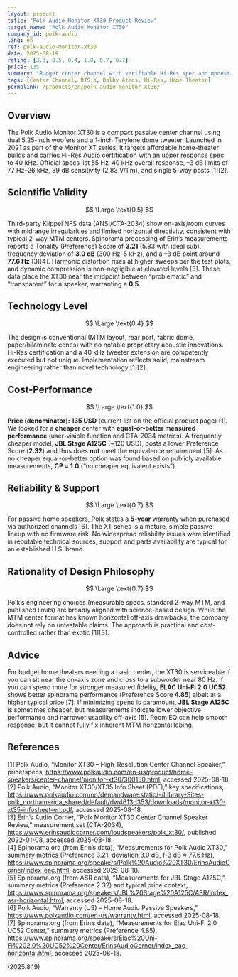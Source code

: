 ```yaml
---
layout: product
title: "Polk Audio Monitor XT30 Product Review"
target_name: "Polk Audio Monitor XT30"
company_id: polk-audio
lang: en
ref: polk-audio-monitor-xt30
date: 2025-08-19
rating: [3.3, 0.5, 0.4, 1.0, 0.7, 0.7]
price: 135
summary: "Budget center channel with verifiable Hi-Res spec and modest measured fidelity; no cheaper center with equal-or-better measurements was found, so price-to-performance tops out at CP=1.0."
tags: [Center Channel, DTS:X, Dolby Atmos, Hi-Res, Home Theater]
permalink: /products/en/polk-audio-monitor-xt30/
---
```

## Overview

The Polk Audio Monitor XT30 is a compact passive center channel using dual 5.25-inch woofers and a 1-inch Terylene dome tweeter. Launched in 2021 as part of the Monitor XT series, it targets affordable home-theater builds and carries Hi-Res Audio certification with an upper response spec to 40 kHz. Official specs list 55 Hz–40 kHz overall response, –3 dB limits of 77 Hz–26 kHz, 89 dB sensitivity (2.83 V/1 m), and single 5-way posts [1][2].

## Scientific Validity

$$ \Large \text{0.5} $$

Third-party Klippel NFS data (ANSI/CTA-2034) show on-axis/room curves with midrange irregularities and limited horizontal directivity, consistent with typical 2-way MTM centers. Spinorama processing of Erin’s measurements reports a Tonality (Preference) Score of **3.21** (5.83 with ideal sub), frequency deviation of **3.0 dB** (300 Hz–5 kHz), and a –3 dB point around **77.6 Hz** [3][4]. Harmonic distortion rises at higher sweeps per the test plots, and dynamic compression is non-negligible at elevated levels [3]. These data place the XT30 near the midpoint between “problematic” and “transparent” for a speaker, warranting a **0.5**.

## Technology Level

$$ \Large \text{0.4} $$

The design is conventional (MTM layout, rear port, fabric dome, paper/bilaminate cones) with no notable proprietary acoustic innovations. Hi-Res certification and a 40 kHz tweeter extension are competently executed but not unique. Implementation reflects solid, mainstream engineering rather than novel technology [1][2].

## Cost-Performance

$$ \Large \text{1.0} $$

**Price (denominator): 135 USD** (current list on the official product page) [1]. We looked for a **cheaper** center with **equal-or-better measured performance** (user-visible function and CTA-2034 metrics). A frequently cheaper model, **JBL Stage A125C** (~120 USD), posts a lower Preference Score (**2.32**) and thus does **not** meet the equivalence requirement [5]. As no cheaper equal-or-better option was found based on publicly available measurements, **CP = 1.0** (“no cheaper equivalent exists”).

## Reliability & Support

$$ \Large \text{0.7} $$

For passive home speakers, Polk states a **5-year** warranty when purchased via authorized channels [6]. The XT series is a mature, simple passive lineup with no firmware risk. No widespread reliability issues were identified in reputable technical sources; support and parts availability are typical for an established U.S. brand.

## Rationality of Design Philosophy

$$ \Large \text{0.7} $$

Polk’s engineering choices (measurable specs, standard 2-way MTM, and published limits) are broadly aligned with science-based design. While the MTM center format has known horizontal off-axis drawbacks, the company does not rely on untestable claims. The approach is practical and cost-controlled rather than exotic [1][3].

## Advice

For budget home theaters needing a basic center, the XT30 is serviceable if you can sit near the on-axis zone and cross to a subwoofer near 80 Hz. If you can spend more for stronger measured fidelity, **ELAC Uni-Fi 2.0 UC52** shows better spinorama performance (Preference Score **4.85**) albeit at a higher typical price [7]. If minimizing spend is paramount, **JBL Stage A125C** is sometimes cheaper, but measurements indicate lower objective performance and narrower usability off-axis [5]. Room EQ can help smooth response, but it cannot fully fix inherent MTM horizontal lobing.

## References

[1] Polk Audio, “Monitor XT30 – High-Resolution Center Channel Speaker,” price/specs, https://www.polkaudio.com/en-us/product/home-speakers/center-channel/monitor-xt30/300150.html, accessed 2025-08-18.  
[2] Polk Audio, “Monitor XT30/XT35 Info Sheet (PDF),” key specifications, https://www.polkaudio.com/on/demandware.static/-/Library-Sites-polk_northamerica_shared/default/dw4613d353/downloads/monitor-xt30-xt35-infosheet-en.pdf, accessed 2025-08-18.  
[3] Erin’s Audio Corner, “Polk Monitor XT30 Center Channel Speaker Review,” measurement set (CTA-2034), https://www.erinsaudiocorner.com/loudspeakers/polk_xt30/, published 2022-01-08, accessed 2025-08-18.  
[4] Spinorama.org (from Erin’s data), “Measurements for Polk Audio XT30,” summary metrics (Preference 3.21, deviation 3.0 dB, f-3 dB ≈ 77.6 Hz), https://www.spinorama.org/speakers/Polk%20Audio%20XT30/ErinsAudioCorner/index_eac.html, accessed 2025-08-18.  
[5] Spinorama.org (from ASR data), “Measurements for JBL Stage A125C,” summary metrics (Preference 2.32) and typical price context, https://www.spinorama.org/speakers/JBL%20Stage%20A125C/ASR/index_asr-horizontal.html, accessed 2025-08-18.  
[6] Polk Audio, “Warranty (US) – Home Audio Passive Speakers,” https://www.polkaudio.com/en-us/warranty.html, accessed 2025-08-18.  
[7] Spinorama.org (from Erin’s data), “Measurements for Elac Uni-Fi 2.0 UC52 Center,” summary metrics (Preference 4.85), https://www.spinorama.org/speakers/Elac%20Uni-Fi%202.0%20UC52%20Center/ErinsAudioCorner/index_eac-horizontal.html, accessed 2025-08-18.

(2025.8.19)

